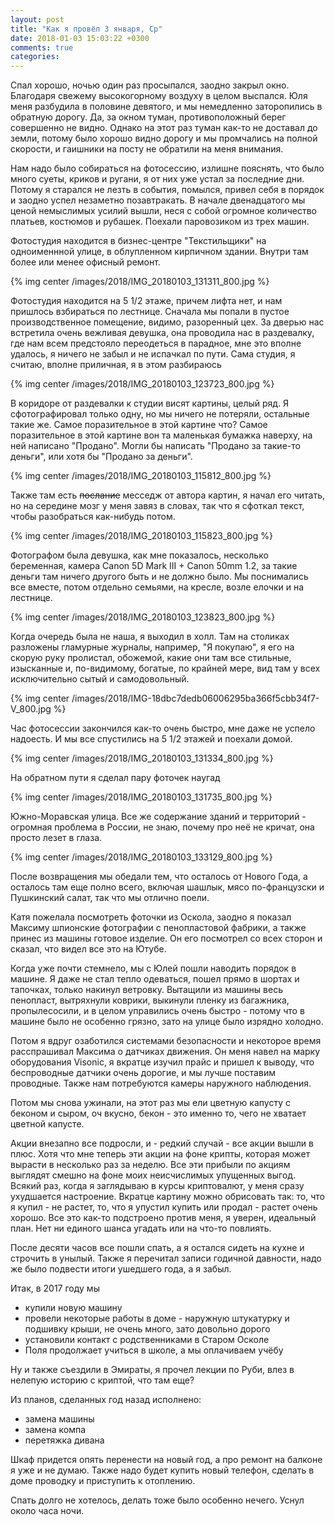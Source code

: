 ```yaml
---
layout: post
title: "Как я провёл 3 января, Ср"
date: 2018-01-03 15:03:22 +0300
comments: true
categories: 
---
```

Спал хорошо, ночью один раз просыпался, заодно закрыл окно. Благодаря свежему высокогорному воздуху в целом выспался. Юля меня разбудила в половине девятого, и мы немедленно заторопились в обратную дорогу. Да, за окном туман, противоположный берег совершенно не видно. Однако на этот раз туман как-то не доставал до земли, потому было хорошо видно дорогу и мы промчались на полной скорости, и гаишники на посту не обратили на меня внимания.

Нам надо было собираться на фотосессию, излишне пояснять, что было много суеты, криков и ругани, я от них уже устал за последние дни. Потому я старался не лезть в события, помылся, привел себя в порядок и заодно успел незаметно позавтракать. В начале двенадцатого мы ценой немыслимых усилий вышли, неся с собой огромное количество платьев, костюмов и рубашек. Поехали паровозиком из трех машин.

Фотостудия находится в бизнес-центре "Текстильщики" на одноименнной улице, в облупленном кирпичном здании. Внутри там более или менее офисный ремонт.

{% img center /images/2018/IMG_20180103_131311_800.jpg %}

Фотостудия находится на 5 1/2 этаже, причем лифта нет, и нам пришлось взбираться по лестнице. Сначала мы попали в пустое производственное помещение, видимо, разоренный цех. За дверью нас встретила очень вежливая девушка, она проводила нас в раздевалку, где нам всем предстояло переодеться в парадное, мне это вполне удалось, я ничего не забыл и не испачкал по пути. Сама студия, я считаю, вполне приличная, я в этом разбираюсь

{% img center /images/2018/IMG_20180103_123723_800.jpg %}

В коридоре от раздевалки к студии висят картины, целый ряд. Я сфотографировал только одну, но мы ничего не потеряли, остальные такие же. Самое поразительное в этой картине что? Самое поразительное в этой картине вон та маленькая бумажка наверху, на ней написано "Продано". Могли бы написать "Продано за такие-то деньги", или хотя бы "Продано за деньги".

{% img center /images/2018/IMG_20180103_115812_800.jpg %}

Также там есть ~~послание~~ месседж от автора картин, я начал его читать, но на середине мозг у меня завяз в словах, так что я сфоткал текст, чтобы разобраться как-нибудь потом.

{% img center /images/2018/IMG_20180103_115823_800.jpg %}

Фотографом была девушка, как мне показалось, несколько беременная, камера Canon 5D Mark III + Canon 50mm 1.2, за такие деньги там ничего другого быть и не должно было. Мы поснимались все вместе, потом отдельно семьями, на кресле, возле елочки и на лестнице. 

{% img center /images/2018/IMG_20180103_123823_800.jpg %}

Когда очередь была не наша, я выходил в холл. Там на столиках разложены гламурные журналы, например, "Я покупаю", я его на скорую руку пролистал, обожемой, какие они там все стильные, изысканные и, по-видимому, богатые, по крайней мере, вид там у всех исключительно сытый и самодовольный.

{% img center /images/2018/IMG-18dbc7dedb06006295ba366f5cbb34f7-V_800.jpg %}

Час фотосессии закончился как-то очень быстро, мне даже не успело надоесть. И мы все спустились на 5 1/2 этажей и поехали домой.

{% img center /images/2018/IMG_20180103_131334_800.jpg %}

На обратном пути я сделал пару фоточек наугад

{% img center /images/2018/IMG_20180103_131735_800.jpg %}

Южно-Моравская улица. Все же содержание зданий и территорий - огромная проблема в России, не знаю, почему про неё не кричат, она просто лезет в глаза.

{% img center /images/2018/IMG_20180103_133129_800.jpg %}

После возвращения мы обедали тем, что осталось от Нового Года, а осталось там еще полно всего, включая шашлык, мясо по-французски и Пушкинский салат, так что мы отлично поели.

Катя пожелала посмотреть фоточки из Оскола, заодно я показал Максиму шпионские фотографии с пенопластовой фабрики, а также принес из машины готовое изделие. Он его посмотрел со всех сторон и сказал, что видел все это на Ютубе.

Когда уже почти стемнело, мы с Юлей пошли наводить порядок в машине. Я даже не стал тепло одеваться, пошел прямо в шортах и тапочках, только накинул ветровку. Вытащили из машины весь пенопласт, вытряхнули коврики, выкинули пленку из багажника, пропылесосили, и в целом управились очень быстро - потому что в машине было не особенно грязно, зато на улице было изрядно холодно.

Потом я вдруг озаботился системами безопасности и некоторое время расспрашивал Максима о датчиках движения. Он меня навел на марку оборудования Visonic, я вкратце изучил прайс и пришел к выводу, что беспроводные датчики очень дорогие, и мы лучше поставим проводные. Также нам потребуются камеры наружного наблюдения.

Потом мы снова ужинали, на этот раз мы ели цветную капусту с беконом и сыром, оч вкусно, бекон - это именно то, чего не хватает цветной капусте.

Акции внезапно все подросли, и - редкий случай - все акции вышли в плюс. Хотя что мне теперь эти акции на фоне крипты, которая может вырасти в несколько раз за неделю. Все эти прибыли по акциям выглядят смешно на фоне моих неисчислимых упущенных выгод. Всякий раз, когда я заглядываю в курсы криптовалют, у меня сразу ухудшается настроение. Вкратце картину можно обрисовать так: то, что я купил - не растет, то, что я упустил купить или продал - растет очень хорошо. Все это как-то подстроено против меня, я уверен, идеальный план. Нет ни единого шанса угадать или на что-то повлиять.

После десяти часов все пошли спать, а я остался сидеть на кухне и строчить в унылый. Также я перечитал записи годичной давности, надо же было подвести итоги ушедшего года, а я забыл.

Итак, в 2017 году мы

- купили новую машину
- провели некоторые работы в доме - наружную штукатурку и подшивку крыши, не очень много, зато довольно дорого
- установили контакт с родственниками в Старом Осколе
- Поля продолжает учиться в школе, а мы оплачиваем учёбу

Ну и также съездили в Эмираты, я прочел лекции по Руби, влез в нелепую историю с криптой, что там еще? 

Из планов, сделанных год назад исполнено:

- замена машины
- замена компа
- перетяжка дивана

Шкаф придется опять перенести на новый год, а про ремонт на балконе я уже и не думаю. Также надо будет купить новый телефон, сделать в доме проводку и приступить к отоплению.

Спать долго не хотелось, делать тоже было особенно нечего. Уснул около часа ночи.